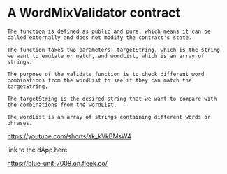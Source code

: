 # A WordMixValidator contract

```
The function is defined as public and pure, which means it can be called externally and does not modify the contract's state.

The function takes two parameters: targetString, which is the string we want to emulate or match, and wordList, which is an array of strings.

The purpose of the validate function is to check different word combinations from the wordList to see if they can match the targetString.

The targetString is the desired string that we want to compare with the combinations from the wordList.

The wordList is an array of strings containing different words or phrases.
```

https://youtube.com/shorts/sk_kVkBMsW4

link to the dApp here

https://blue-unit-7008.on.fleek.co/
